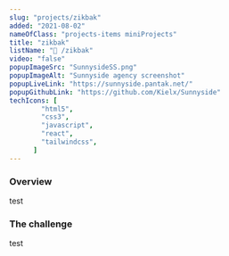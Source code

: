 ```yaml
---
slug: "projects/zikbak"
added: "2021-08-02"
nameOfClass: "projects-items miniProjects"
title: "zikbak"
listName: "🍒 /zikbak"
video: "false"
popupImageSrc: "SunnysideSS.png"
popupImageAlt: "Sunnyside agency screenshot"
popupLiveLink: "https://sunnyside.pantak.net/"
popupGithubLink: "https://github.com/Kielx/Sunnyside"
techIcons: [
        "html5",
        "css3",
        "javascript",
        "react",
        "tailwindcss",
      ]
---
```


### Overview
test

### The challenge
test
